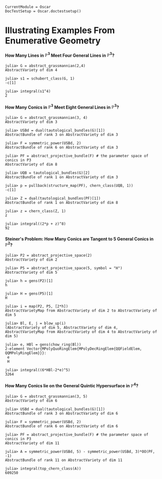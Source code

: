 ```@meta
CurrentModule = Oscar
DocTestSetup = Oscar.doctestsetup()
```

# Illustrating Examples From Enumerative Geometry

#### How Many Lines in $\mathbb P^3$ Meet Four General Lines in $\mathbb P^3$?

```jldoctest
julia> G = abstract_grassmannian(2,4)
AbstractVariety of dim 4

julia> s1 = schubert_class(G, 1)
-c[1]

julia> integral(s1^4)
2

```

#### How Many Conics in $\mathbb P^3$ Meet Eight General Lines in $\mathbb P^3$?

```jldoctest
julia> G = abstract_grassmannian(3, 4)
AbstractVariety of dim 3

julia> USBd = dual(tautological_bundles(G)[1])
AbstractBundle of rank 3 on AbstractVariety of dim 3

julia> F = symmetric_power(USBd, 2)
AbstractBundle of rank 6 on AbstractVariety of dim 3

julia> PF = abstract_projective_bundle(F) # the parameter space of conics in P3
AbstractVariety of dim 8

julia> UQB = tautological_bundles(G)[2]
AbstractBundle of rank 1 on AbstractVariety of dim 3

julia> p = pullback(structure_map(PF), chern_class(UQB, 1))
-c[1]

julia> Z = dual(tautological_bundles(PF)[1])
AbstractBundle of rank 1 on AbstractVariety of dim 8

julia> z = chern_class(Z, 1)
z

julia> integral((2*p + z)^8)
92

```

#### Steiner's Problem: How Many Conics are Tangent to 5 General Conics in $\mathbb P^2$?

```jldoctest
julia> P2 = abstract_projective_space(2)
AbstractVariety of dim 2

julia> P5 = abstract_projective_space(5, symbol = "H")
AbstractVariety of dim 5

julia> h = gens(P2)[1]
h

julia> H = gens(P5)[1]
H

julia> i = map(P2, P5, [2*h])
AbstractVarietyMap from AbstractVariety of dim 2 to AbstractVariety of dim 5

julia> Bl, E, j = blow_up(i)
(AbstractVariety of dim 5, AbstractVariety of dim 4, AbstractVarietyMap from AbstractVariety of dim 4 to AbstractVariety of dim 5)

julia> e, HBl = gens(chow_ring(Bl))
2-element Vector{MPolyQuoRingElem{MPolyDecRingElem{QQFieldElem, QQMPolyRingElem}}}:
 e
 H

julia> integral((6*HBl-2*e)^5)
3264

```

#### How Many Conics lie on the General Quintic Hypersurface in $\mathbb P^4$?

```jldoctest
julia> G = abstract_grassmannian(3, 5)
AbstractVariety of dim 6

julia> USBd = dual(tautological_bundles(G)[1])
AbstractBundle of rank 3 on AbstractVariety of dim 6

julia> F = symmetric_power(USBd, 2)
AbstractBundle of rank 6 on AbstractVariety of dim 6

julia> PF = abstract_projective_bundle(F) # the parameter space of conics in P3
AbstractVariety of dim 11

julia> A = symmetric_power(USBd, 5) - symmetric_power(USBd, 3)*OO(PF, -1)
AbstractBundle of rank 11 on AbstractVariety of dim 11

julia> integral(top_chern_class(A))
609250

```






